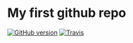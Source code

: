 # My first github repo
[![GitHub version](https://img.shields.io/badge/version-latest-brightgreen.svg)](https://github.com/sepi0l/test)
[![Travis](https://img.shields.io/travis/rust-lang/rust.svg)](https://github.com/sepi0l/test)
